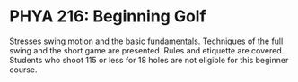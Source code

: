# PHYA 216: Beginning Golf

Stresses swing motion and the basic fundamentals. Techniques of the full swing and the short game are presented. Rules and etiquette are covered. Students who shoot 115 or less for 18 holes are not eligible for this beginner course.